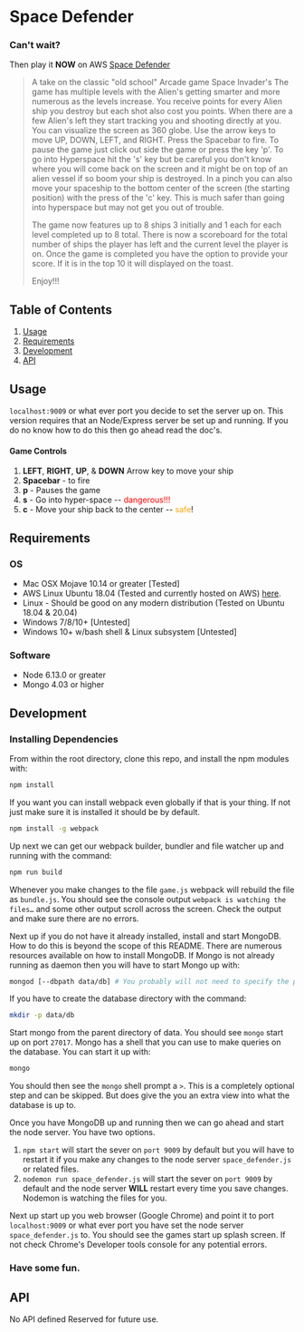 # Space Defender

### Can't wait?
Then play it **NOW** on AWS <a target="_blank" href="http://ec2-18-144-6-83.us-west-1.compute.amazonaws.com/">Space Defender</a>

> A take on the classic "old school" Arcade game Space Invader's
> The game has multiple levels with the Alien's getting smarter 
> and more numerous as the levels increase. You receive points for 
> every Alien ship you destroy but each shot also cost you points.
> When there are a few Alien's left they start tracking you and shooting
> directly at you. You can visualize the screen as 360 globe. Use the
> arrow keys to move UP, DOWN, LEFT, and RIGHT. Press the Spacebar to fire.
> To pause the game just click out side the game or press the key 'p'.
> To go into Hyperspace hit the 's' key but be careful you don't
> know where you will come back on the screen and it might be on top of an alien
> vessel if so boom your ship is destroyed. In a pinch you can also move
> your spaceship to the bottom center of the screen (the starting position) with
> the press of the 'c' key. This is much safer than going into hyperspace
> but may not get you out of trouble.
>
> The game now features up to 8 ships 3 initially and 1 each for each level
> completed up to 8 total. There is now a scoreboard for the total number of ships the player
> has left and the current level the player is on.
> Once the game is completed you have the option to provide your score.
> If it is in the top 10 it will displayed on the toast.
>
> Enjoy!!!
## Table of Contents

1. [Usage](#Usage)
1. [Requirements](#requirements)
1. [Development](#development)
1. [API](#API)

## Usage

`localhost:9009` or what ever port you decide to set the server up on.
This version requires that an Node/Express server be set up and running.
If you do no know how to do this then go ahead read the doc's.

#### Game Controls
1. **LEFT**, **RIGHT**, **UP**, & **DOWN** Arrow key to move your ship
2. **Spacebar** - to fire
3. **p** - Pauses the game
4. **s** - Go into hyper-space -- <span style="color:red">dangerous!!!</span>
5. **c** - Move your ship back to the center -- <span style="color:orange">safe</span>!

## Requirements
### OS
- Mac OSX Mojave 10.14 or greater [Tested]
- AWS Linux Ubuntu 18.04 (Tested and currently hosted on AWS) <a target="_blank" href="http://ec2-18-144-6-83.us-west-1.compute.amazonaws.com/">here</a>.
- Linux - Should be good on any modern distribution (Tested on Ubuntu 18.04 & 20.04)
- Windows 7/8/10+ [Untested]
- Windows 10+ w/bash shell & Linux subsystem [Untested]

### Software
- Node 6.13.0 or greater
- Mongo 4.03 or higher

## Development

### Installing Dependencies

From within the root directory, clone this repo, and install the npm modules with:
```sh
npm install
```
If you want you can install webpack even globally if that is your thing. If not just make sure it is installed it should be by default.
```sh
npm install -g webpack
```
Up next we can get our webpack builder, bundler and file watcher up and running with the command:
```sh
npm run build
```
Whenever you make changes to the file `game.js` webpack will rebuild the file as `bundle.js`. You should see the console output `webpack is watching the files…` and some other output scroll across the screen. Check the output and make sure there are no errors.

Next up if you do not have it already installed, install and start MongoDB. How to do this is beyond the scope of this README. There are numerous resources available on how to install MongoDB. If Mongo is not already running as daemon then you will have to start Mongo up with:
```sh
mongod [--dbpath data/db] # You probably will not need to specify the path to the  database
```
If you have to create the database directory with the command:
```sh
mkdir -p data/db
```

Start mongo from the parent directory of data. You should see `mongo` start up on port `27017`.
Mongo has a shell that you can use to make queries on the database. You can start it up with:

```sh
mongo
```
You should then see the `mongo` shell prompt a `>`. This is a completely optional step and can be skipped. But does give the you an extra view into what the database is up to.

Once you have MongoDB up and running then we can go ahead and start the node server. You have two options.
1. `npm start` will start the sever on `port 9009` by default but you will have to restart it if you make any changes to the node server `space_defender.js` or related files.
2. `nodemon run space_defender.js` will start the sever on `port 9009` by default and the node server **WILL** restart every time you save changes. Nodemon is watching the files for you.

Next up start up you web browser (Google Chrome) and point it to port `localhost:9009` or what ever port you have set the node server `space_defender.js` to. You should see the games start up splash screen. If not check Chrome's Developer tools console for any potential errors. 

### Have some fun.

## API
No API defined Reserved for future use.

